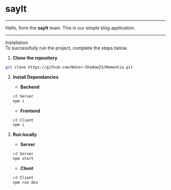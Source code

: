 # sayIt
---
Hello, form the **sayIt** team.
This is our simple blog application. 

---

Installation   
To successfully run the project, complete the steps below.
1.  **Clone the repository**
```bash
git clone https://github.com/Water-Shadow23/Momentia.git
```
2. **Install Dependancies**
 
   *  **Backend**   
   ```bash 
   cd Server
   npm i
   ```      
   * **Frontend**
   ```bash
   cd Client
   npm i
   ```
3. **Run locally**

   * **Server**   
   ```bash 
   cd Server
   npm start
   ```  
   * **Client**
   ```bash
   cd Client
   npm run dev
   ```
